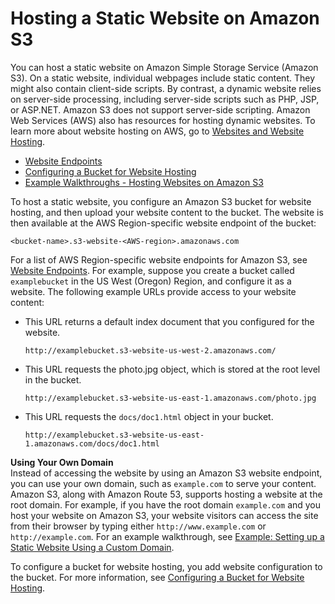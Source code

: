 # Hosting a Static Website on Amazon S3<a name="WebsiteHosting"></a>

You can host a static website on Amazon Simple Storage Service \(Amazon S3\)\. On a static website, individual webpages include static content\. They might also contain client\-side scripts\. By contrast, a dynamic website relies on server\-side processing, including server\-side scripts such as PHP, JSP, or ASP\.NET\. Amazon S3 does not support server\-side scripting\. Amazon Web Services \(AWS\) also has resources for hosting dynamic websites\. To learn more about website hosting on AWS, go to [Websites and Website Hosting](https://aws.amazon.com/websites/)\. 


+ [Website Endpoints](WebsiteEndpoints.md)
+ [Configuring a Bucket for Website Hosting](HowDoIWebsiteConfiguration.md)
+ [Example Walkthroughs \- Hosting Websites on Amazon S3](hosting-websites-on-s3-examples.md)

To host a static website, you configure an Amazon S3 bucket for website hosting, and then upload your website content to the bucket\. The website is then available at the AWS Region\-specific website endpoint of the bucket:

```
<bucket-name>.s3-website-<AWS-region>.amazonaws.com
```

For a list of AWS Region\-specific website endpoints for Amazon S3, see [Website Endpoints](WebsiteEndpoints.md)\. For example, suppose you create a bucket called `examplebucket` in the US West \(Oregon\) Region, and configure it as a website\.  The following example URLs provide access to your website content: 

+ This URL returns a default index document that you configured for the website\.

  ```
  http://examplebucket.s3-website-us-west-2.amazonaws.com/
  ```

+ This URL requests the photo\.jpg object, which is stored at the root level in the bucket\.

  ```
  http://examplebucket.s3-website-us-east-1.amazonaws.com/photo.jpg
  ```

+ This URL requests the `docs/doc1.html` object in your bucket\. 

  ```
  http://examplebucket.s3-website-us-east-1.amazonaws.com/docs/doc1.html
  ```

**Using Your Own Domain**  
Instead of accessing the website by using an Amazon S3 website endpoint, you can use your own domain, such as `example.com` to serve your content\. Amazon S3, along with Amazon Route 53, supports hosting a website at the root domain\. For example, if you have the root domain `example.com` and you host your website on Amazon S3, your website visitors can access the site from their browser by typing either `http://www.example.com` or `http://example.com`\. For an example walkthrough, see [Example: Setting up a Static Website Using a Custom Domain](website-hosting-custom-domain-walkthrough.md)\. 

To configure a bucket for website hosting, you add website configuration to the bucket\. For more information, see [Configuring a Bucket for Website Hosting](HowDoIWebsiteConfiguration.md)\.